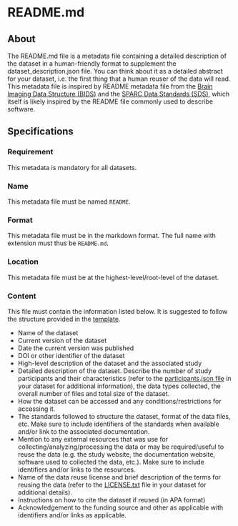 # README.md

## About
The README.md file is a metadata file containing a detailed description of the dataset in a human-friendly format to supplement the dataset_description.json file. 
You can think about it as a detailed abstract for your dataset, i.e. the first thing that a human reuser of the data will read. This metadata file is inspired by README metadata file from the [Brain Imaging Data Structure (BIDS)](https://bids-specification.readthedocs.io/) and the [SPARC Data Standards (SDS)](https://docs.sparc.science/docs/overview-of-sparc-dataset-format), which itself is likely inspired by the README file commonly used to describe software.

## Specifications

### Requirement
This metadata is mandatory for all datasets.

### Name
This metadata file must be named `README`.

### Format
This metadata file must be in the markdown format. The full name with extension must thus be `README.md`.

### Location
This metadata file must be at the highest-level/root-level of the dataset.

### Content
This file must contain the information listed below. It is suggested to follow the structure provided in the [template](../template). 
- Name of the dataset
- Current version of the dataset
- Date the current version was published
- DOI or other identifier of the dataset
- High-level description of the dataset and the associated study
- Detailed description of the dataset. Describe the number of study participants and their characteristics 
(refer to the [participants.json file](participants_specs.md) in your dataset for additional information), the data types collected, the overall number of files and total size of the dataset.
- How the dataset can be accessed and any conditions/restrictions for accessing it.
- The standards followed to structure the dataset, format of the data files, etc. Make sure to include identifiers of the standards 
when available and/or link to the associated documentation.
- Mention to any external resources that was use for collecting/analyzing/processing the data or may be required/useful to reuse the data
(e.g. the study website, the documentation website, software used to collected the data, etc.). Make sure to include identifiers and/or links to the resources.
- Name of the data reuse license and brief description of the terms for reusing the data (refer to the [LICENSE.txt](license_specs.md) file in your dataset for additional details).
- Instructions on how to cite the dataset if reused (in APA format)
- Acknowledgement to the funding source and other as applicable with identifiers and/or links as applicable.

